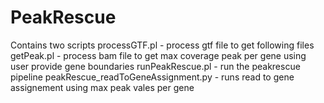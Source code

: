 # PeakRescue
Contains two scripts
processGTF.pl - process gtf file to get following files 
getPeak.pl - process bam file to get max coverage peak per gene using user provide gene boundaries
runPeakRescue.pl - run the peakrescue pipeline
peakRescue_readToGeneAssignment.py - runs read to gene assignement using max peak vales per gene
